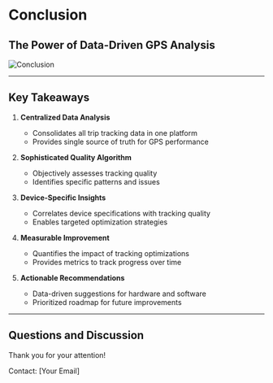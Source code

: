 # Conclusion

## The Power of Data-Driven GPS Analysis

![Conclusion](https://cdn.pixabay.com/photo/2018/05/08/08/44/artificial-intelligence-3382507_1280.jpg)

---

## Key Takeaways

1. **Centralized Data Analysis**
   - Consolidates all trip tracking data in one platform
   - Provides single source of truth for GPS performance

2. **Sophisticated Quality Algorithm**
   - Objectively assesses tracking quality
   - Identifies specific patterns and issues

3. **Device-Specific Insights**
   - Correlates device specifications with tracking quality
   - Enables targeted optimization strategies

4. **Measurable Improvement**
   - Quantifies the impact of tracking optimizations
   - Provides metrics to track progress over time

5. **Actionable Recommendations**
   - Data-driven suggestions for hardware and software
   - Prioritized roadmap for future improvements

---

## Questions and Discussion

Thank you for your attention!

Contact: [Your Email] 